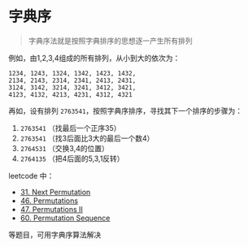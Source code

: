 # 字典序

> 字典序法就是按照字典排序的思想逐一产生所有排列

例如，由1,2,3,4组成的所有排列，从小到大的依次为：

```
1234, 1243, 1324, 1342, 1423, 1432,
2134, 2143, 2314, 2341, 2413, 2431,
3124, 3142, 3214, 3241, 3412, 3421,
4123, 4132, 4213, 4231, 4312, 4321
```

再如，设有排列 `2763541`，按照字典序排序，寻找其下一个排序的步骤为：

1. `2763541` （找最后一个正序35）
2. `2763541` （找3后面比3大的最后一个数4）
3. `2764531` （交换3,4的位置）
4. `2764135` （把4后面的5,3,1反转）


leetcode 中：

- [31. Next Permutation](https://leetcode.com/problems/next-permutation/#/description)
- [46. Permutations](https://leetcode.com/problems/permutations/#/description)
- [47. Permutations II](https://leetcode.com/problems/permutations-ii/#/description)
- [60. Permutation Sequence](https://leetcode.com/problems/permutation-sequence/#/description)

等题目，可用字典序算法解决